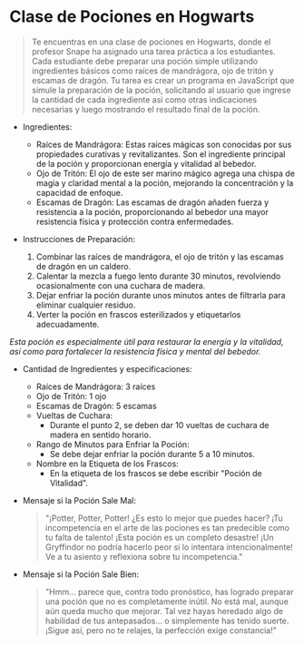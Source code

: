 # Clase de Pociones en Hogwarts

> Te encuentras en una clase de pociones en Hogwarts, donde el profesor Snape ha asignado una tarea práctica a los estudiantes. Cada estudiante debe preparar una poción simple utilizando ingredientes básicos como raíces de mandrágora, ojo de tritón y escamas de dragón. Tu tarea es crear un programa en JavaScript que simule la preparación de la poción, solicitando al usuario que ingrese la cantidad de cada ingrediente asi como otras indicaciones necesarias y luego mostrando el resultado final de la poción.

- Ingredientes:

    - Raíces de Mandrágora: Estas raíces mágicas son conocidas por sus propiedades curativas y revitalizantes. Son el ingrediente principal de la poción y proporcionan energía y vitalidad al bebedor.
    - Ojo de Tritón: El ojo de este ser marino mágico agrega una chispa de magia y claridad mental a la poción, mejorando la concentración y la capacidad de enfoque.
    - Escamas de Dragón: Las escamas de dragón añaden fuerza y resistencia a la poción, proporcionando al bebedor una mayor resistencia física y protección contra enfermedades.

- Instrucciones de Preparación:

    1. Combinar las raíces de mandrágora, el ojo de tritón y las escamas de dragón en un caldero.
    1. Calentar la mezcla a fuego lento durante 30 minutos, revolviendo ocasionalmente con una cuchara de madera.
    1. Dejar enfriar la poción durante unos minutos antes de filtrarla para eliminar cualquier residuo.
    1. Verter la poción en frascos esterilizados y etiquetarlos adecuadamente.

_Esta poción es especialmente útil para restaurar la energía y la vitalidad, así como para fortalecer la resistencia física y mental del bebedor._

- Cantidad de Ingredientes y especificaciones:

    - Raíces de Mandrágora: 3 raíces
    - Ojo de Tritón: 1 ojo
    - Escamas de Dragón: 5 escamas
    - Vueltas de Cuchara:
        - Durante el punto 2, se deben dar 10 vueltas de cuchara de madera en sentido horario.
    - Rango de Minutos para Enfriar la Poción:
        - Se debe dejar enfriar la poción durante 5 a 10 minutos.
    - Nombre en la Etiqueta de los Frascos:
        - En la etiqueta de los frascos se debe escribir "Poción de Vitalidad".


- Mensaje si la Poción Sale Mal:

    > "¡Potter, Potter, Potter! ¿Es esto lo mejor que puedes hacer? ¡Tu incompetencia en el arte de las pociones es tan predecible como tu falta de talento! ¡Esta poción es un completo desastre! ¡Un Gryffindor no podría hacerlo peor si lo intentara intencionalmente! Ve a tu asiento y reflexiona sobre tu incompetencia."

- Mensaje si la Poción Sale Bien:

    > "Hmm... parece que, contra todo pronóstico, has logrado preparar una poción que no es completamente inútil. No está mal, aunque aún queda mucho que mejorar. Tal vez hayas heredado algo de habilidad de tus antepasados... o simplemente has tenido suerte. ¡Sigue así, pero no te relajes, la perfección exige constancia!"